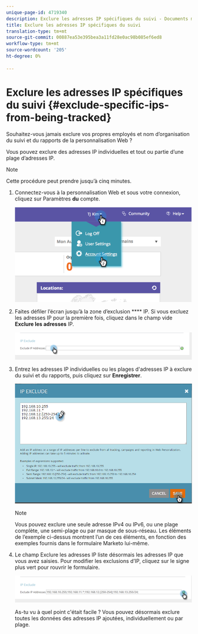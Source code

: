 ```yaml
---
unique-page-id: 4719340
description: Exclure les adresses IP spécifiques du suivi - Documents marketing - Documentation du produit
title: Exclure les adresses IP spécifiques du suivi
translation-type: tm+mt
source-git-commit: 00887ea53e395bea3a11fd28e0ac98b085ef6ed8
workflow-type: tm+mt
source-wordcount: '205'
ht-degree: 0%

---
```



# Exclure les adresses IP spécifiques du suivi {#exclude-specific-ips-from-being-tracked}

Souhaitez-vous jamais exclure vos propres employés et nom d’organisation du suivi et du rapports de la personnalisation Web ?

Vous pouvez exclure des adresses IP individuelles et tout ou partie d’une plage d’adresses IP.

>[!NOTE]
>
>Cette procédure peut prendre jusqu’à cinq minutes.

1. Connectez-vous à la personnalisation Web et sous votre connexion, cliquez sur Paramètres **du** compte.

   ![](assets/image2014-11-19-19-3a25-3a41.png)

1. Faites défiler l’écran jusqu’à la zone d’exclusion **** IP. Si vous excluez les adresses IP pour la première fois, cliquez dans le champ vide **Exclure les adresses** IP.

   ![](assets/image2016-11-4-10-3a27-3a1.png)

1. Entrez les adresses IP individuelles ou les plages d&#39;adresses IP à exclure du suivi et du rapports, puis cliquez sur **Enregistrer**.

   ![](assets/exclude-ips-form-hands.png)

   >[!NOTE]
   >
   >Vous pouvez exclure une seule adresse IPv4 ou IPv6, ou une plage complète, une semi-plage ou par masque de sous-réseau. Les éléments de l’exemple ci-dessus montrent l’un de ces éléments, en fonction des exemples fournis dans le formulaire Marketo lui-même.

1. Le champ Exclure les adresses IP liste désormais les adresses IP que vous avez saisies. Pour modifier les exclusions d’IP, cliquez sur le signe plus vert pour rouvrir le formulaire.

   ![](assets/exclude-ips-after.png)

   As-tu vu à quel point c&#39;était facile ? Vous pouvez désormais exclure toutes les données des adresses IP ajoutées, individuellement ou par plage.

